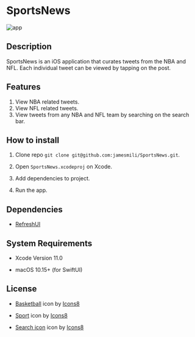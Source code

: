 # SportsNews

![app](https://i.imgur.com/4uKms4o.jpg)

## Description

SportsNews is an iOS application that curates tweets from the NBA and NFL. Each individual tweet can be viewed by tapping on the post. 

## Features

1. View NBA related tweets.
2. View NFL related tweets.
3. View tweets from any NBA and NFL team by searching on the search bar. 

## How to install

1. Clone repo ```git clone git@github.com:jamesmili/SportsNews.git```.

2. Open ```SportsNews.xcodeproj``` on Xcode.

3. Add dependencies to project.

4. Run the app.

## Dependencies

*  [RefreshUI](https://github.com/noppefoxwolf/RefreshUI)

## System Requirements

* Xcode Version 11.0

* macOS 10.15+ (for SwiftUI)

## License

* <a target="_blank" href="https://icons8.com/icons/set/basketball">Basketball</a> icon by <a target="_blank" href="https://icons8.com">Icons8</a>

* <a target="_blank" href="https://icons8.com/icons/set/sport">Sport</a> icon by <a target="_blank" href="https://icons8.com">Icons8</a>

* <a target="_blank" href="https://icons8.com/icons/set/search">Search icon</a> icon by <a target="_blank" href="https://icons8.com">Icons8</a>

